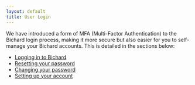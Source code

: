 ```yaml
---
layout: default
title: User Login
---
```


We have introduced a form of MFA (Multi-Factor Authentication) to the Bichard login process, making it more secure but also easier for you to self-manage your Bichard accounts. This is detailed in the sections below:

- [Logging in to Bichard](logging-in-to-bichard/)
- [Resetting your password](resetting-password/)
- [Changing your password](changing-your-password/)
- [Setting up your account](new-account-setup/)
